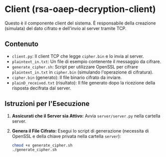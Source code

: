 # Client (rsa-oaep-decryption-client)

Questo è il componente client del sistema. È responsabile della creazione (simulata) del dato cifrato e dell'invio al server tramite TCP.

## Contenuto

* `client.py`: Il client TCP che legge `cipher.bin` e lo invia al server.
* `plaintext_in.txt`: Un file di esempio contenente il messaggio da cifrare.
* `generate_cipher.sh`: Script per utilizzare OpenSSL per cifrare `plaintext_in.txt` in `cipher.bin` (simulando l'operazione di cifratura).
* `cipher.bin` (generato): Il file binario cifrato da inviare.
* `plainD_received.txt` (risultato): Il file generato dopo la ricezione della risposta decifrata dal server.

## Istruzioni per l'Esecuzione

1. **Assicurati che il Server sia Attivo:**
   Avvia `server/server.py` nella cartella server.

2. **Genera il File Cifrato:**
   Esegui lo script di generazione (necessita di OpenSSL e della chiave privata nella cartella `server`):
   ```bash
   chmod +x generate_cipher.sh
   ./generate_cipher.sh

